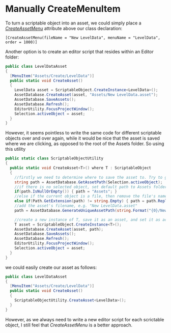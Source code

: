 # Manually CreateMenuItem

To turn a scriptable object into an asset, we could simply place a [*CreateAssetMenu*](https://docs.unity3d.com/ScriptReference/CreateAssetMenuAttribute.html) attribute above our class declaration:

```
[CreateAssetMenu(fileName = "New LevelData", menuName = "LevelData", order = 1000)]
```

Another option is to create an editor script that resides within an Editor folder:

```C#
public class LevelDataAsset
{
  [MenuItem("Assets/Create/LevelData")]
  public static void CreateAsset()
  {
    LevelData asset = ScriptableObject.CreateInstance<LevelData>();
    AssetDatabase.CreateAsset(asset, "Assets/New LevelData.asset");
    AssetDatabase.SaveAssets();
    AssetDatabase.Refresh();
    EditorUtility.FocusProjectWindow();
    Selection.activeObject = asset;
  }
}

```

However, it seems pointless to write the same code for different scriptable objects over and over again, while it would be nice that the asset is saved where we are clicking, as opposed to the root of the Assets folder. So using this utility

```C#
public static class ScriptableObjectUtility
{
  public static void CreateAsset<T>() where T : ScriptableObject
  {
    //firstly we need to determine where to save the asset to. Try to get path of the editor's active object
    string path = AssetDatabase.GetAssetPath(Selection.activeObject);
    //if there is no selected object, set default path to Assets folder
    if(path.IsNullOrEmpty()) { path = "Assets"; }
    //else if the current object is a file, then remove the file's name from the path
    else if(Path.GetExtension(path) != string.Empty) { path = path.Replace(Path.GetFileName(path), string.Empty); }
    //add the asset's filename, e.g. "New LevelData.asset"
    path = AssetDatabase.GenerateUniqueAssetPath(string.Format("{0}/New {1}.asset", path, typeof(T).ToString()));

    //create a new instance of T, save it as an asset, and set it as active in the editor
    T asset = ScriptableObject.CreateInstance<T>();
    AssetDatabase.CreateAsset(asset, path);
    AssetDatabase.SaveAssets();
    AssetDatabase.Refresh();
    EditorUtility.FocusProjectWindow();
    Selection.activeObject = asset;
  }
}
```

we could easily create our asset as follows:

```C#
public class LevelDataAsset
{
  [MenuItem("Assets/Create/LevelData")]
  public static void CreateAsset()
  {
    ScriptableObjectUtility.CreateAsset<LevelData>();
  }
}

```

However, as we always need to write a new editor script for each scrictable object, I still feel that *CreateAssetMenu* is a better approach.